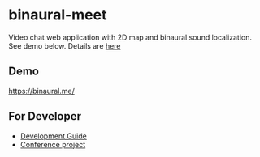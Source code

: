 # binaural-meet
Video chat web application with 2D map and binaural sound localization. See demo below.
Details are [here](https://scrapbox.io/binaural-meet/)

## Demo
https://binaural.me/

## For Developer
- [Development Guide](./docs/DevelopmentGuide.md)
- [Conference project](./services/conference/README.md)


